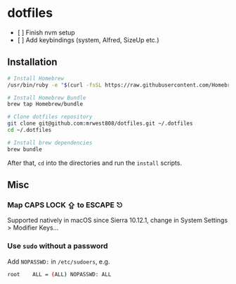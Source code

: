 # dotfiles

- [ ] Finish nvm setup
- [ ] Add keybindings (system, Alfred, SizeUp etc.)

## Installation

```bash
# Install Homebrew
/usr/bin/ruby -e "$(curl -fsSL https://raw.githubusercontent.com/Homebrew/install/master/install)"

# Install Homebrew Bundle
brew tap Homebrew/bundle

# Clone dotfiles repository
git clone git@github.com:mrwest808/dotfiles.git ~/.dotfiles
cd ~/.dotfiles

# Install brew dependencies
brew bundle
```

After that, `cd` into the directories and run the `install` scripts.

## Misc

### Map CAPS LOCK ⇪ to ESCAPE ⎋
Supported natively in macOS since Sierra 10.12.1, change in System Settings >
Modifier Keys...

### Use `sudo` without a password
Add `NOPASSWD:` in `/etc/sudoers`, e.g.

```bash
root	ALL = (ALL) NOPASSWD: ALL
```
